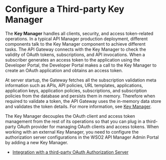 # Configure a Third-party Key Manager

The **Key Manager** handles all clients, security, and access token-related operations. In a typical API Manager production deployment, different components talk to the Key Manager component to achieve different tasks. The API Gateway connects with the Key Manager to check the validity of OAuth tokens, subscriptions, and API invocations. When a subscriber generates an access token to the application using the Developer Portal, the Developer Portal makes a call to the Key Manager to create an OAuth application and obtains an access token. 

At server startup, the Gateway fetches all the subscription validation meta information such as APIs, API policies, URL templates, applications, application keys, application policies, subscriptions, and subscription policies from the database and persists them in memory.
Therefore when required to validate a token, the API Gateway uses the in-memory data store and validates the token details. For more information, see [Key Manager]({{base_path}}/getting-started/basic-architecture/#key-manager).

The Key Manager decouples the OAuth client and access token management from the rest of its operations so that you can plug in a third-party OAuth provider for managing OAuth clients and access tokens. When working with an external Key Manager, you need to configure the authorization server configurations in the WSO2 API Manager Admin Portal by adding a new Key Manager.

- [Integration with a third-party OAuth Authorization Server]({{base_path}}/administer/key-managers/overview/)
